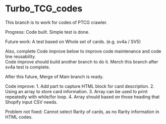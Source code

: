 # Turbo_TCG_codes

This branch is to work for codes of PTCG crawler.

Progress: Code built. Simple test is done. 

Future work: A test based on Whole set of cards. (e.g. sv4a / SV5)

Also, complete Code improve below to improve code maintenance and code line reusability.  
Code improve should build another branch to do it. 
Merch this branch after sv4a test is complete. 

After this future, Merge of Main branch is ready. 

Code improve:
    1. Add part to capture HTML block for card description.
    2. Using an array to store card information.
    3. Array can be used to print repeatedly with while/for loop. 
    4. Array should based on those heading that Shopify input CSV needs. 

Problem not fixed: Cannot select Rarity of cards, as no Rarity information in HTML codes. 